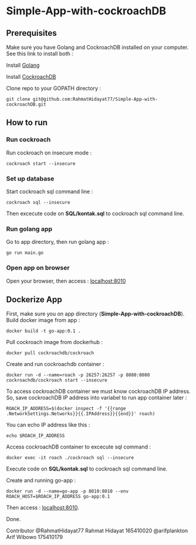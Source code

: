 # Simple-App-with-cockroachDB

## Prerequisites
Make sure you have Golang and CockroachDB installed on your computer. See this link to install both :

Install [Golang](https://www.digitalocean.com/community/tutorials/how-to-install-go-on-ubuntu-18-04)

Install [CockroachDB](https://www.cockroachlabs.com/docs/stable/install-cockroachdb-linux.html)

Clone repo to your GOPATH directory :
```
git clone git@github.com:RahmatHidayat77/Simple-App-with-cockroachDB.git
```

## How to run
### Run cockroach
Run cockroach on insecure mode :
```
cockroach start --insecure
```

### Set up database
Start cockroach sql command line :
```
cockroach sql --insecure
```
Then excecute code on __SQL/kontak.sql__ to cockroach sql command line.

### Run golang app
Go to app directory, then run golang app :
```
go run main.go
```

### Open app on browser
Open your browser, then access :
[localhost:8010](http:localhost:8010)

## Dockerize App
First, make sure you on app directory (__Simple-App-with-cockroachDB__).
Build docker image from app :
```
docker build -t go-app:0.1 .
```

Pull cockroach image from dockerhub :
```
docker pull cockroachdb/cockroach
```

Create and run cockroachdb container :
```
docker run -d --name=roach -p 26257:26257 -p 8080:8080 cockroachdb/cockroach start --insecure
```

To access cockroachDB container we must know cockroachDB IP address.
So, save cockroachDB IP address into variabel to run app container later :
```
ROACH_IP_ADDRESS=$(docker inspect -f '{{range .NetworkSettings.Networks}}{{.IPAddress}}{{end}}' roach)
```
You can echo IP address like this :
```
echo $ROACH_IP_ADDRESS
```

Access cockroachDB container to excecute sql command :
```
docker exec -it roach ./cockroach sql --insecure
```
Execute code on __SQL/kontak.sql__ to cockroach sql command line.

Create and running go-app :
```
docker run -d --name=go-app -p 8010:8010 --env ROACH_HOST=$ROACH_IP_ADDRESS go-app:0.1
```

Then access : [localhost:8010](http:localhost:8010).

Done.

Contributor
@RahmatHidayat77 Rahmat Hidayat 165410020
@arifplankton Arif Wibowo 175410179
